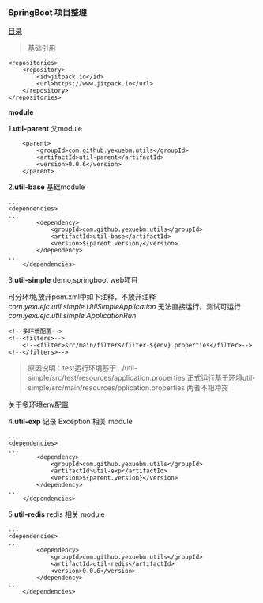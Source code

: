 ### SpringBoot 项目整理

[目录](meun.md)

>基础引用
```
<repositories>
    <repository>
        <id>jitpack.io</id>
        <url>https://www.jitpack.io</url>
    </repository>
</repositories>
```

**module**

1.**util-parent** 父module 
```
    <parent>
        <groupId>com.github.yexuebm.utils</groupId>
        <artifactId>util-parent</artifactId>
        <version>0.0.6</version>
    </parent>

```


2.**util-base** 基础module

```
...
<dependencies>
...
        <dependency>
            <groupId>com.github.yexuebm.utils</groupId>
            <artifactId>util-base</artifactId>
            <version>${parent.version}</version>
        </dependency>
...    	
	</dependencies>
```

3.**util-simple** demo,springboot web项目

可分环境,放开pom.xml中如下注释，不放开注释*com.yexuejc.util.simple.UtilSimpleApplication*
无法直接运行。测试可运行*com.yexuejc.util.simple.ApplicationRun*
```
<!--多环境配置-->
<!--<filters>-->
    <!--<filter>src/main/filters/filter-${env}.properties</filter>-->
<!--</filters>-->

```
> 原因说明：test运行环境基于.../util-simple/src/test/resources/application.properties
正式运行基于环境util-simple/src/main/resources/pplication.properties
两者不相冲突


[关于多环境env配置](util-simple/evn.md)



4.**util-exp** 记录 Exception 相关 module

```
...
<dependencies>
...
        <dependency>
            <groupId>com.github.yexuebm.utils</groupId>
            <artifactId>util-exp</artifactId>
            <version>${parent.version}</version>
        </dependency>
...    	
	</dependencies>
```

5.**util-redis** redis 相关 module

```
...
<dependencies>
...
        <dependency>
            <groupId>com.github.yexuebm.utils</groupId>
            <artifactId>util-redis</artifactId>
            <version>0.0.6</version>
        </dependency>
...    	
	</dependencies>
```

